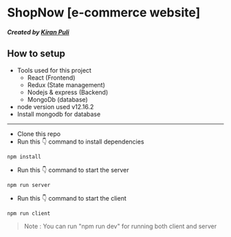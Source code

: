 # ShopNow [e-commerce website]

##### Created by [Kiran Puli](https://kiranpuli.github.io/Portfolio/)

## How to setup

- Tools used for this project
  - React (Frontend)
  - Redux (State management)
  - Nodejs & express (Backend)
  - MongoDb (database)
- node version used v12.16.2
- Install mongodb for database

---

- Clone this repo
- Run this 👇 command to install dependencies

```
npm install
```

- Run this 👇 command to start the server

```
npm run server
```

- Run this 👇 command to start the client

```
npm run client
```

> Note : You can run "npm run dev" for running both client and server
